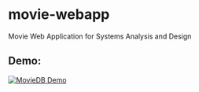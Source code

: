 # movie-webapp
Movie Web Application for Systems Analysis and Design

## Demo:

[![MovieDB Demo](https://img.youtube.com/vi/xBpNopAEiHY/0.jpg)](https://www.youtube.com/watch?v=xBpNopAEiHY)


